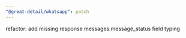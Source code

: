 ```yaml
---
"@great-detail/whatsapp": patch
---
```


refactor: add missing response messages.message_status field typing
